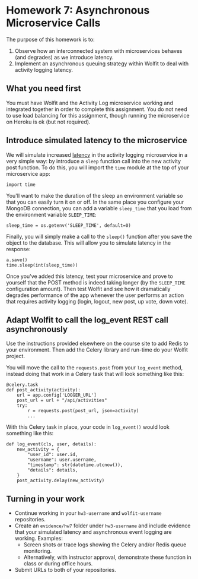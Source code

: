 # Homework 7: Asynchronous Microservice Calls

The purpose of this homework is to:

1. Observe how an interconnected system with microservices behaves (and degrades) as we introduce latency.
2. Implement an asynchronous queuing strategy within Wolfit to deal with activity logging latency.

## What you need first

You must have Wolfit and the Activity Log microservice working and integrated together in order to complete this assignment. You do not need to use load balancing for this assignment, though running the microservice on Heroku is ok (but not required).

## Introduce simulated latency to the microservice

We will simulate increased [latency](http://www.plugthingsin.com/internet/speed/latency/) in the activity logging microservice in a very simple way: by introduce a ```sleep``` function call into the new activity post function. To do this, you will import the ```time``` module at the top of your microservice app:

```
import time
```

You'll want to make the duration of the sleep an environment variable so that you can easily turn it on or off. In the same place you configure your MongoDB connection, you can add a variable ```sleep_time``` that you load from the environment variable ```SLEEP_TIME```:

```
sleep_time = os.getenv('SLEEP_TIME', default=0)
```

Finally, you will simply make a call to the ```sleep()``` function after you save the object to the database. This will allow you to simulate latency in the response:

```
a.save()
time.sleep(int(sleep_time))
```

Once you've added this latency, test your microservice and prove to yourself that the POST method is indeed taking longer (by the ```SLEEP_TIME``` configuration amount). Then test Wolfit and see how it dramatically degrades performance of the app whenever the user performs an action that requires activity logging (login, logout, new post, up vote, down vote).

## Adapt Wolfit to call the log_event REST call asynchronously

Use the instructions provided elsewhere on the course site to add Redis to your environment. Then add the Celery library and run-time do your Wolfit project.

You will move the call to the ```requests.post``` from your ```log_event``` method, instead doing that work in a Celery task that will look something like this:

```
@celery.task
def post_activity(activity):
    url = app.config['LOGGER_URL']
    post_url = url + "/api/activities"
    try:
        r = requests.post(post_url, json=activity)
        ...
```

With this Celery task in place, your code in ```log_event()``` would look something like this:

```
def log_event(cls, user, details):
    new_activity = {
        "user_id": user.id,
        "username": user.username,
        "timestamp": str(datetime.utcnow()),
        "details": details,
    }
    post_activity.delay(new_activity)
```

## Turning in your work

* Continue working in your ```hw3-username``` and ```wolfit-username``` repositories.
* Create an ```evidence/hw7``` folder under ```hw3-username``` and include evidence that your simulated latency and asynchronous event logging are working. Examples:
    * Screen shots or trace logs showing the Celery and/or Redis queue monitoring.
    * Alternatively, with instructor approval, demonstrate these function in class or during office hours.
* Submit URLs to both of your repositories.